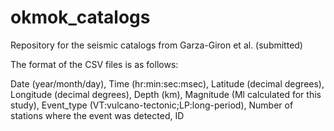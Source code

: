 # okmok_catalogs
Repository for the seismic catalogs from Garza-Giron et al. (submitted)


The format of the CSV files is as follows:

Date (year/month/day),
Time (hr:min:sec:msec),
Latitude (decimal degrees),
Longitude (decimal degrees),
Depth (km), 
Magnitude (Ml calculated for this study),
Event_type (VT:vulcano-tectonic;LP:long-period),
Number of stations where the event was detected,
ID
